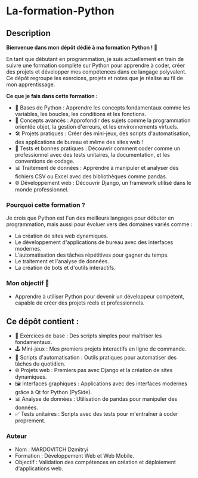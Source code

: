 # La-formation-Python

## Description

**Bienvenue dans mon dépôt dédié à ma formation Python ! 🎉**

En tant que débutant en programmation, je suis actuellement en train de suivre une formation complète sur Python pour apprendre à coder, créer des projets et développer mes compétences dans ce langage polyvalent. Ce dépôt regroupe les exercices, projets et notes que je réalise au fil de mon apprentissage.

**Ce que je fais dans cette formation :**

-   🌱 Bases de Python : Apprendre les concepts fondamentaux comme les variables, les boucles, les conditions et les fonctions.
-   🚀 Concepts avancés : Approfondir des sujets comme la programmation orientée objet, la gestion d'erreurs, et les environnements virtuels.
-   🛠️ Projets pratiques : Créer des mini-jeux, des scripts d'automatisation, des applications de bureau et même des sites web !
-   🧪 Tests et bonnes pratiques : Découvrir comment coder comme un professionnel avec des tests unitaires, la documentation, et les conventions de codage.
-   📊 Traitement de données : Apprendre à manipuler et analyser des fichiers CSV ou Excel avec des bibliothèques comme pandas.
-   🌐 Développement web : Découvrir Django, un framework utilisé dans le monde professionnel.

### Pourquoi cette formation ?

Je crois que Python est l'un des meilleurs langages pour débuter en programmation, mais aussi pour évoluer vers des domaines variés comme :

-   La création de sites web dynamiques.
-   Le développement d'applications de bureau avec des interfaces modernes.
-   L'automatisation des tâches répétitives pour gagner du temps.
-   Le traitement et l'analyse de données.
-   La création de bots et d'outils interactifs.

### Mon objectif 📌

-   Apprendre à utiliser Python pour devenir un développeur compétent, capable de créer des projets réels et professionnels.

## Ce dépôt contient :

-   📝 Exercices de base : Des scripts simples pour maîtriser les fondamentaux.
-   🕹️ Mini-jeux : Mes premiers projets interactifs en ligne de commande.
-   📂 Scripts d'automatisation : Outils pratiques pour automatiser des tâches du quotidien.
-   🌐 Projets web : Premiers pas avec Django et la création de sites dynamiques.
-   🖼️ Interfaces graphiques : Applications avec des interfaces modernes grâce à Qt for Python (PySide).
-   📊 Analyse de données : Utilisation de pandas pour manipuler des données.
-   ✅ Tests unitaires : Scripts avec des tests pour m'entraîner à coder proprement.

### Auteur

-   Nom : MARDOVITCH Dzmitryi
-   Formation : Développement Web et Web Mobile.
-   Objectif : Validation des compétences en création et déploiement d'applications web.
